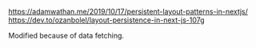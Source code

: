 https://adamwathan.me/2019/10/17/persistent-layout-patterns-in-nextjs/
https://dev.to/ozanbolel/layout-persistence-in-next-js-107g

Modified because of data fetching.
